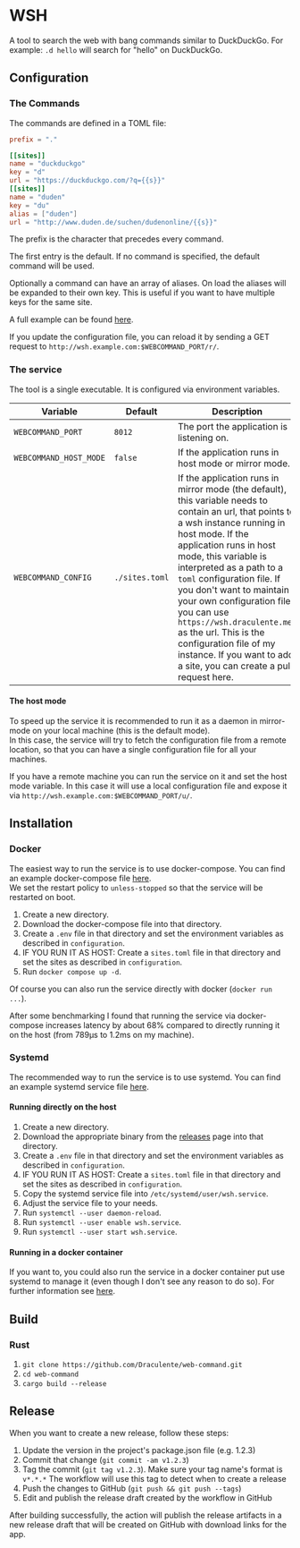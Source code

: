 # WSH

A tool to search the web with bang commands similar to DuckDuckGo. For example: `.d hello` will search for "hello" on DuckDuckGo.

## Configuration

### The Commands

The commands are defined in a TOML file:

```toml
prefix = "."

[[sites]]
name = "duckduckgo"
key = "d"
url = "https://duckduckgo.com/?q={{s}}"
[[sites]]
name = "duden"
key = "du"
alias = ["duden"]
url = "http://www.duden.de/suchen/dudenonline/{{s}}"
```

The prefix is the character that precedes every command.

The first entry is the default. If no command is specified, the default command will be used.

Optionally a command can have an array of aliases. On load the aliases will be expanded to their own key. This is useful if you want to have multiple keys for the same site.

A full example can be found [here](https://github.com/Draculente/web-command/blob/master/example.sites.toml).

If you update the configuration file, you can reload it by sending a GET request to `http://wsh.example.com:$WEBCOMMAND_PORT/r/`.

### The service

The tool is a single executable. It is configured via environment variables.

| Variable | Default | Description |
|---|---|---|
| `WEBCOMMAND_PORT` | `8012` | The port the application is listening on. |
| `WEBCOMMAND_HOST_MODE` | `false` | If the application runs in host mode or mirror mode. |
| `WEBCOMMAND_CONFIG`  | `./sites.toml` | If the application runs in mirror mode (the default), this variable needs to contain an url, that points to a wsh instance running in host mode. If the application runs in host mode, this variable is interpreted as a path to a `toml` configuration file. If you don't want to maintain your own configuration file, you can use `https://wsh.draculente.me/` as the url. This is the configuration file of my instance. If you want to add a site, you can create a pull request here. |

#### The host mode

To speed up the service it is recommended to run it as a daemon in mirror-mode on your local machine (this is the default mode).  
In this case, the service will try to fetch the configuration file from a remote location, so that you can have a single configuration file for all your machines.  

If you have a remote machine you can run the service on it and set the host mode variable. In this case it will use a local configuration file and expose it via `http://wsh.example.com:$WEBCOMMAND_PORT/u/`.

## Installation

### Docker

The easiest way to run the service is to use docker-compose. You can find an example docker-compose file [here](./docker-compose.yml).  
We set the restart policy to `unless-stopped` so that the service will be restarted on boot.  

1. Create a new directory.
1. Download the docker-compose file into that directory.
1. Create a `.env` file in that directory and set the environment variables as described in `configuration`.
1. IF YOU RUN IT AS HOST: Create a `sites.toml` file in that directory and set the sites as described in `configuration`.
1. Run `docker compose up -d`.

Of course you can also run the service directly with docker (`docker run ...`).

After some benchmarking I found that running the service via docker-compose increases latency by about 68% compared to directly running it on the host (from 789µs to 1.2ms on my machine).

### Systemd

The recommended way to run the service is to use systemd. You can find an example systemd service file [here](./wsh.service).

#### Running directly on the host

1. Create a new directory.
2. Download the appropriate binary from the [releases](https://github.com/Draculente/web-command/releases/latest) page into that directory.
3. Create a `.env` file in that directory and set the environment variables as described in `configuration`.
4. IF YOU RUN IT AS HOST: Create a `sites.toml` file in that directory and set the sites as described in `configuration`.
5. Copy the systemd service file into `/etc/systemd/user/wsh.service`.
6. Adjust the service file to your needs.
7. Run `systemctl --user daemon-reload`.
8. Run `systemctl --user enable wsh.service`.
9. Run `systemctl --user start wsh.service`. 


#### Running in a docker container

If you want to, you could also run the service in a docker container put use systemd to manage it (even though I don't see any reason to do so). For further information see [here](https://www.jetbrains.com/help/youtrack/server/run-docker-container-as-service.html).

## Build

### Rust

1. `git clone https://github.com/Draculente/web-command.git`
2. `cd web-command`
3. `cargo build --release`

## Release

When you want to create a new release, follow these steps:

1. Update the version in the project's package.json file (e.g. 1.2.3)
1. Commit that change (`git commit -am v1.2.3`)
1. Tag the commit (`git tag v1.2.3`). Make sure your tag name's format is `v*.*.*` The workflow will use this tag to detect when to create a release
1. Push the changes to GitHub (`git push && git push --tags`)
1. Edit and publish the release draft created by the workflow in GitHub

After building successfully, the action will publish the release artifacts in a new release draft that will be created on GitHub with download links for the app. 